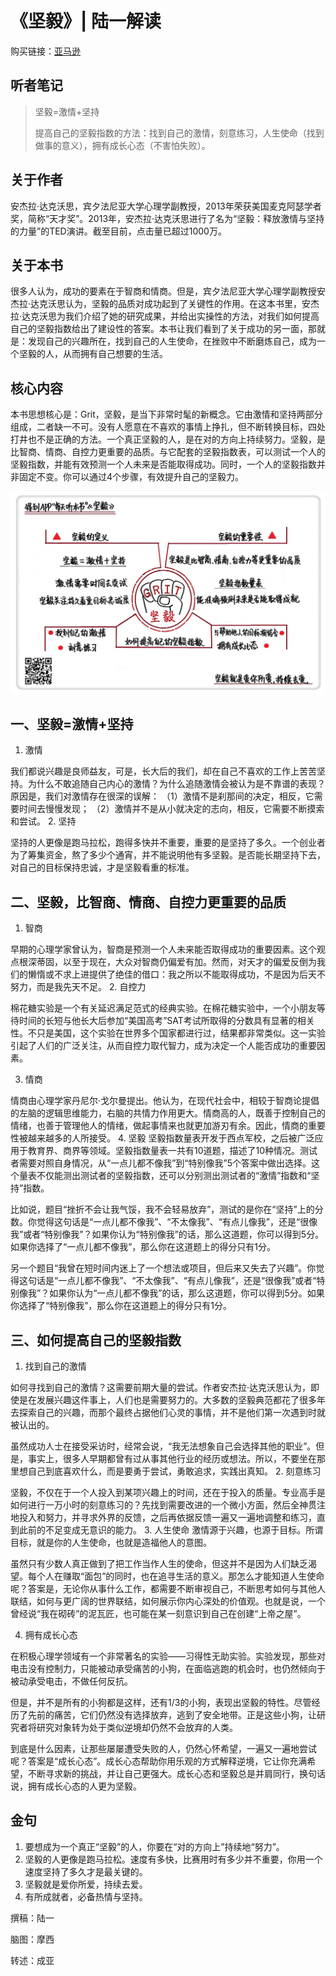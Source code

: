 《坚毅》| 陆一解读
================================

购买链接：[亚马逊](https://www.amazon.cn/坚毅-安杰拉•达克沃思/dp/B071HLZWG6/ref=sr_1_1?ie=UTF8&qid=1506523224&sr=8-1&keywords=坚毅)

听者笔记
--------------------------------

> 坚毅=激情+坚持
> 
> 提高自己的坚毅指数的方法：找到自己的激情，刻意练习，人生使命（找到做事的意义），拥有成长心态（不害怕失败）。

关于作者
--------------------------------

安杰拉·达克沃思，宾夕法尼亚大学心理学副教授，2013年荣获美国麦克阿瑟学者奖，简称“天才奖”。2013年，安杰拉·达克沃思进行了名为“坚毅：释放激情与坚持的力量”的TED演讲。截至目前，点击量已超过1000万。

关于本书
--------------------------------

很多人认为，成功的要素在于智商和情商。但是，宾夕法尼亚大学心理学副教授安杰拉·达克沃思认为，坚毅的品质对成功起到了关键性的作用。在这本书里，安杰拉·达克沃思为我们介绍了她的研究成果，并给出实操性的方法，对我们如何提高自己的坚毅指数给出了建设性的答案。本书让我们看到了关于成功的另一面，那就是：发现自己的兴趣所在，找到自己的人生使命，在挫败中不断磨炼自己，成为一个坚毅的人，从而拥有自己想要的生活。

核心内容
--------------------------------

本书思想核心是：Grit，坚毅，是当下非常时髦的新概念。它由激情和坚持两部分组成，二者缺一不可。没有人愿意在不喜欢的事情上挣扎，但不断转换目标，四处打井也不是正确的方法。一个真正坚毅的人，是在对的方向上持续努力。坚毅，是比智商、情商、自控力更重要的品质。与它配套的坚毅指数表，可以测试一个人的坚毅指数，并能有效预测一个人未来是否能取得成功。同时，一个人的坚毅指数并非固定不变。你可以通过4个步骤，有效提升自己的坚毅力。
 
![](grit/001.JPG)

一、坚毅=激情+坚持
--------------------------------
1. 激情

我们都说兴趣是良师益友，可是，长大后的我们，却在自己不喜欢的工作上苦苦坚持。为什么不敢追随自己内心的激情？为什么追随激情会被认为是不靠谱的表现？原因是，我们对激情存在很深的误解：
（1）激情不是刹那间的决定，相反，它需要时间去慢慢发现；
（2）激情并不是从小就决定的志向，相反，它需要不断摸索和尝试。
2. 坚持

坚持的人更像是跑马拉松，跑得多快并不重要，重要的是坚持了多久。一个创业者为了筹集资金，熬了多少个通宵，并不能说明他有多坚毅。是否能长期坚持下去，对自己的目标保持忠诚，才是坚毅看重的标准。

二、坚毅，比智商、情商、自控力更重要的品质
--------------------------------

1. 智商

早期的心理学家曾认为，智商是预测一个人未来能否取得成功的重要因素。这个观点根深蒂固，以至于现在，大众对智商仍偏爱有加。然而，对天才的偏爱反倒为我们的懒惰或不求上进提供了绝佳的借口：我之所以不能取得成功，不是因为后天不努力，而是我先天不足。
2. 自控力

棉花糖实验是一个有关延迟满足范式的经典实验。在棉花糖实验中，一个小朋友等待时间的长短与他长大后参加“美国高考”SAT考试所取得的分数具有显著的相关性。不只是美国，这个实验在世界多个国家都进行过，结果都非常类似。这一实验引起了人们的广泛关注，从而自控力取代智力，成为决定一个人能否成功的重要因素。

3. 情商

情商由心理学家丹尼尔·戈尔曼提出。他认为，在现代社会中，相较于智商论提倡的左脑的逻辑思维能力，右脑的共情力作用更大。情商高的人，既善于控制自己的情绪，也善于管理他人的情绪，做起事情来也就更加游刃有余。因此，情商的重要性被越来越多的人所接受。
4. 坚毅
坚毅指数量表开发于西点军校，之后被广泛应用于教育界、商界等领域。坚毅指数量表一共有10道题，描述了10种情况。测试者需要对照自身情况，从“一点儿都不像我”到“特别像我”5个答案中做出选择。这个量表不仅能测出测试者的坚毅指数，还可以分别测出测试者的“激情”指数和“坚持”指数。

比如说，题目“挫折不会让我气馁，我不会轻易放弃”，测试的是你在“坚持”上的分数。你觉得这句话是“一点儿都不像我”、“不太像我”、“有点儿像我”，还是“很像我”或者“特别像我”？如果你认为“特别像我”的话，那么这道题，你可以得到5分。如果你选择了“一点儿都不像我”，那么你在这道题上的得分只有1分。

另一个题目“我曾在短时间内迷上了一个想法或项目，但后来又失去了兴趣”。你觉得这句话是“一点儿都不像我”、“不太像我”、“有点儿像我”，还是“很像我”或者“特别像我”？如果你认为“一点儿都不像我”的话，那么这道题，你可以得到5分。如果你选择了“特别像我”，那么你在这道题上的得分只有1分。

三、如何提高自己的坚毅指数
--------------------------------

1. 找到自己的激情

如何寻找到自己的激情？这需要前期大量的尝试。作者安杰拉·达克沃思认为，即使是在发展兴趣这件事上，人们也是需要努力的。大多数的坚毅典范都花了很多年去探索自己的兴趣，而那个最终占据他们心灵的事情，并不是他们第一次遇到时就被认出的。

虽然成功人士在接受采访时，经常会说，“我无法想象自己会选择其他的职业”。但是，事实上，很多人早期都曾有过从事其他行业的经历或想法。所以，不要坐在那里想自己到底喜欢什么，而是要勇于尝试，勇敢追求，实践出真知。
2. 刻意练习

坚毅，不仅在于一个人投入到某项兴趣上的时间，还在于投入的质量。专业高手是如何进行一万小时的刻意练习的？先找到需要改进的一个微小方面，然后全神贯注地投入和努力，并寻求外界的反馈，之后再依据反馈一遍又一遍地调整和练习，直到此前的不足变成无意识的能力。
3. 人生使命
激情源于兴趣，也源于目标。所谓目标，就是你的人生使命，也就是造福他人的意图。

虽然只有少数人真正做到了把工作当作人生的使命，但这并不是因为人们缺乏渴望。每个人在赚取“面包”的同时，也在追寻生活的意义。那怎么才能知道人生使命呢？答案是，无论你从事什么工作，都需要不断审视自己，不断思考如何与其他人联结，如何与更广阔的世界联结，如何展示你内心深处的价值观。也就是说，一个曾经说“我在砌砖”的泥瓦匠，也可能在某一刻意识到自己在创建“上帝之屋”。

4. 拥有成长心态

在积极心理学领域有一个非常著名的实验——习得性无助实验。实验发现，那些对电击没有控制力，只能被动承受痛苦的小狗，在面临逃跑的机会时，也仍然倾向于被动承受电击，不做任何反抗。

但是，并不是所有的小狗都是这样，还有1/3的小狗，表现出坚毅的特性。尽管经历了先前的痛苦，它们仍然没有选择放弃，逃到了安全地带。正是这些小狗，让研究者将研究对象转为处于类似逆境却仍然不会放弃的人类。

到底是什么因素，让那些屡屡遭受失败的人，仍然心怀希望，一遍又一遍地尝试呢？答案是“成长心态”。成长心态帮助你用乐观的方式解释逆境，它让你充满希望，不断寻求新的挑战，并让自己更强大。成长心态和坚毅总是并肩同行，换句话说，拥有成长心态的人更为坚毅。

金句
--------------------------------

1. 要想成为一个真正“坚毅”的人，你要在“对的方向上”持续地“努力”。
2. 坚毅的人更像是跑马拉松。速度有多快，比赛用时有多少并不重要，你用一个速度坚持了多久才是最关键的。
3. 坚毅就是爱你所爱，持续去爱。
4. 有所成就者，必备热情与坚持。

撰稿：陆一

脑图：摩西

转述：成亚